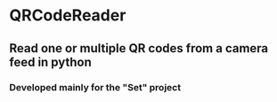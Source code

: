 # QRCodeReader
 
## Read one or multiple QR codes from a camera feed in python

### Developed mainly for the "Set" project
